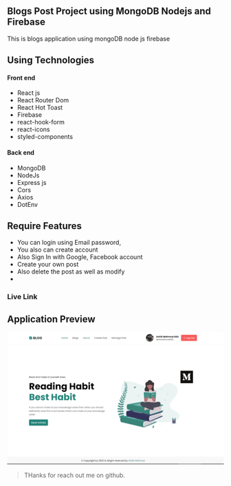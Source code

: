 ## Blogs Post Project using MongoDB Nodejs and Firebase

This is blogs application using mongoDB node js firebase

## Using Technologies

#### Front end

- React js
- React Router Dom
- React Hot Toast
- Firebase
- react-hook-form
- react-icons
- styled-components

#### Back end

- MongoDB
- NodeJs
- Express js
- Cors
- Axios
- DotEnv

## Require Features

- You can login using Email password,
- You also can create account
- Also Sign In with Google, Facebook account
- Create your own post
- Also delete the post as well as modify
-

### Live Link

## Application Preview

![imageScreenshot](./preview.png)

> THanks for reach out me on github.
